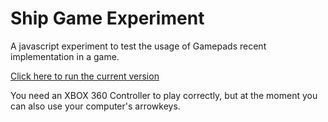 # Ship Game Experiment

A javascript experiment to test the usage of Gamepads recent implementation in a game.

[Click here to run the current version](https://rawgit.com/GuilhermeRossato/ShipGameExperiment/master/index.html)

You need an XBOX 360 Controller to play correctly, but at the moment you can also use your computer's arrowkeys.
